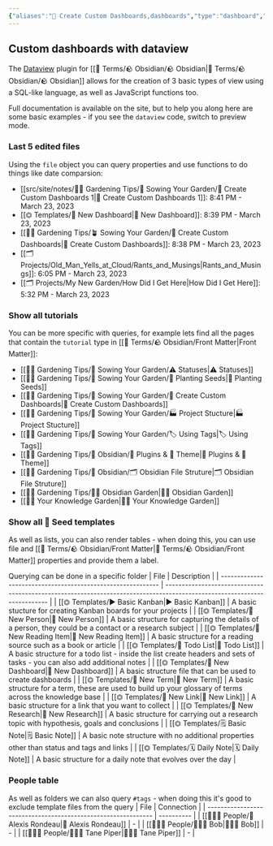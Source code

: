 ```yaml
---
{"aliases":"🎯 Create Custom Dashboards,dashboards","type":"dashboard","dg-publish":true,"dg-home":true,"permalink":"/src/site/notes/gardening-tips/sowing-your-garden/create-custom-dashboards-1/","tags":["gardenEntry","gardenEntry","gardenEntry"],"dgPassFrontmatter":true,"noteIcon":""}
---
```




## Custom dashboards with dataview
The [Dataview](https://blacksmithgu.github.io/obsidian-dataview/) plugin for [[📇 Terms/🪨 Obsidian/🪨 Obsidian\|📇 Terms/🪨 Obsidian/🪨 Obsidian]] allows for the creation of 3 basic types of view using a SQL-like language, as well as JavaScript functions too.

Full documentation is available on the site, but to help you along here are some basic examples - if you see the `dataview` code, switch to preview mode.

### Last 5 edited files
Using the `file` object you can query properties and use functions to do things like date comparsion:
- [[src/site/notes/👩‍🌾 Gardening Tips/🌾 Sowing Your Garden/🎯  Create Custom Dashboards 1\|🎯  Create Custom Dashboards 1]]: 8:41 PM - March 23, 2023
- [[⏣ Templates/📰 New Dashboard\|📰 New Dashboard]]: 8:39 PM - March 23, 2023
- [[👩‍🌾 Gardening Tips/🪴 Sowing Your Garden/🎯  Create Custom Dashboards\|🎯  Create Custom Dashboards]]: 8:38 PM - March 23, 2023
- [[🗂 Projects/Old_Man_Yells_at_Cloud/Rants_and_Musings\|Rants_and_Musings]]: 6:05 PM - March 23, 2023
- [[🗂 Projects/My New Garden/How Did I Get Here\|How Did I Get Here]]: 5:32 PM - March 23, 2023


### Show all tutorials
You can be more specific with queries, for example lets find all the pages that contain the `tutorial` type in [[📇 Terms/🪨 Obsidian/Front Matter\|Front Matter]]:
- [[👩‍🌾 Gardening Tips/🌾 Sowing Your Garden/⚠️ Statuses\|⚠️ Statuses]]
- [[👩‍🌾 Gardening Tips/🌾 Sowing Your Garden/🌱 Planting Seeds\|🌱 Planting Seeds]]
- [[👩‍🌾 Gardening Tips/🌾 Sowing Your Garden/🎯  Create Custom Dashboards\|🎯  Create Custom Dashboards]]
- [[👩‍🌾 Gardening Tips/🌾 Sowing Your Garden/🏭  Project Stucture\|🏭  Project Stucture]]
- [[👩‍🌾 Gardening Tips/🌾 Sowing Your Garden/🏷 Using Tags\|🏷 Using Tags]]
- [[👩‍🌾 Gardening Tips/💎 Obsidian/🔌 Plugins & 🌈 Theme\|🔌 Plugins & 🌈 Theme]]
- [[👩‍🌾 Gardening Tips/💎 Obsidian/🗂 Obsidian File Struture\|🗂 Obsidian File Struture]]
- [[👩‍🌾 Gardening Tips/💎🌳 Obsidian Garden\|💎🌳 Obsidian Garden]]
- [[👩‍🌾 Your Knowledge Garden\|👩‍🌾 Your Knowledge Garden]]


### Show all 🌱 Seed templates
As well as lists, you can also render tables - when doing this, you can use file and [[📇 Terms/🪨 Obsidian/Front Matter\|📇 Terms/🪨 Obsidian/Front Matter]] properties and provide them a label.

Querying can be done in a specific folder
| File                                                        | Description                                                                                                              |
| ----------------------------------------------------------- | ------------------------------------------------------------------------------------------------------------------------ |
| [[⏣ Templates/▶️ Basic Kanban\|▶️ Basic Kanban]]         | A basic stucture for creating Kanban boards for your projects                                                            |
| [[⏣ Templates/👤 New Person\|👤 New Person]]             | A basic structure for capturing the details of a person, they could be a contact or a research subject                   |
| [[⏣ Templates/📙 New Reading Item\|📙 New Reading Item]] | A basic structure for a reading source such as a book or article                                                         |
| [[⏣ Templates/📝 Todo List\|📝 Todo List]]               | A basic structure for a todo list - inside the list create headers and sets of tasks - you can also add additional notes |
| [[⏣ Templates/📰 New Dashboard\|📰 New Dashboard]]       | A basic structure file that can be used to create dashboards                                                             |
| [[⏣ Templates/🔖 New Term\|🔖 New Term]]                 | A basic structure for a term, these are used to build up your glossary of terms across the knowledge base                |
| [[⏣ Templates/🔗 New Link\|🔗 New Link]]                 | A basic structure for a link that you want to collect                                                                    |
| [[⏣ Templates/🔬 New Research\|🔬 New Research]]         | A basic structure for carrying out a research topic with hypothesis, goals and conclusions                               |
| [[⏣ Templates/🗒 Basic Note\|🗒 Basic Note]]             | A basic note structure with no additional properties other than status and tags and links                                |
| [[⏣ Templates/🗓 Daily Note\|🗓 Daily Note]]             | A basic structure for a daily note that evolves over the day                                                             |


### People table
As well as folders we can also query `#tags` - when doing this it's good to exclude template files from the query
| File                                                          | Connection |
| ------------------------------------------------------------- | ---------- |
| [[👨‍👧‍👦 People/👤 Alexis Rondeau\|👤 Alexis Rondeau]]   | \-         |
| [[👨‍👧‍👦 People/👨🏻‍🌾 Bob\|👨🏻‍🌾 Bob]]               | \-         |
| [[👨‍👧‍👦 People/🧑🏻‍💻 Tane Piper\|🧑🏻‍💻 Tane Piper]] | \-         |

